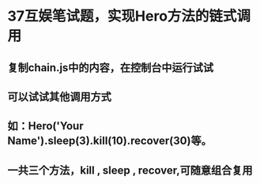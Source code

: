 37互娱笔试题，实现Hero方法的链式调用
====================
复制chain.js中的内容，在控制台中运行试试
---------
可以试试其他调用方式
-------------
如：Hero('Your Name').sleep(3).kill(10).recover(30)等。
--------
一共三个方法，kill , sleep , recover,可随意组合复用
--------
